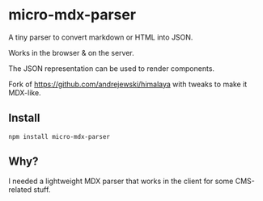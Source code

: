# micro-mdx-parser

A tiny parser to convert markdown or HTML into JSON.

Works in the browser & on the server.

The JSON representation can be used to render components.

Fork of https://github.com/andrejewski/himalaya with tweaks to make it MDX-like.

## Install

```
npm install micro-mdx-parser
```

## Why?

I needed a lightweight MDX parser that works in the client for some CMS-related stuff.

